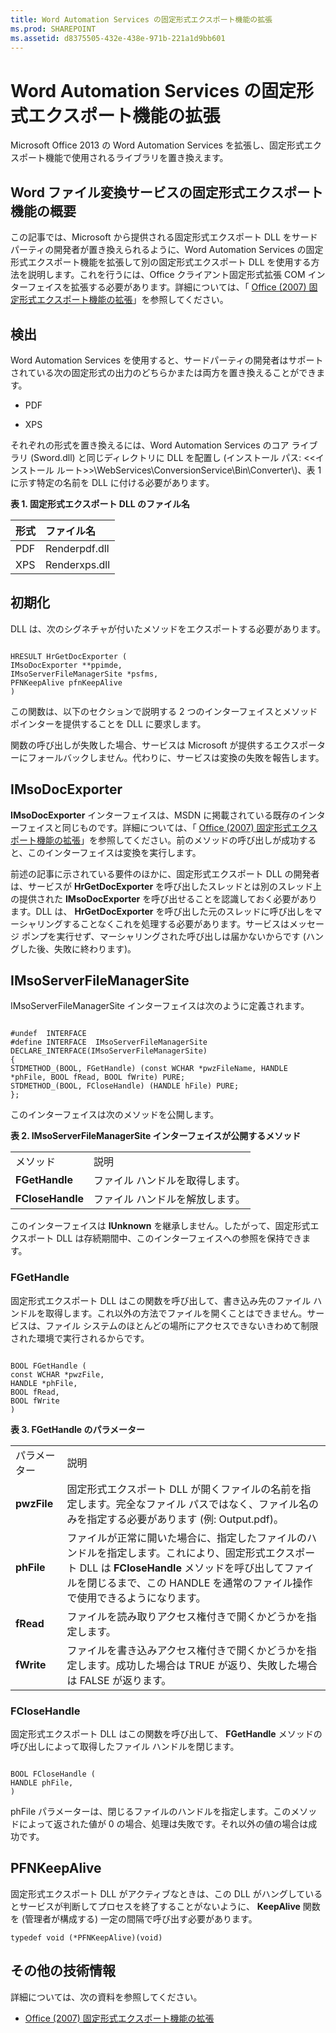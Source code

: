```yaml
---
title: Word Automation Services の固定形式エクスポート機能の拡張
ms.prod: SHAREPOINT
ms.assetid: d8375505-432e-438e-971b-221a1d9bb601
---
```



# Word Automation Services の固定形式エクスポート機能の拡張
Microsoft Office 2013 の Word Automation Services を拡張し、固定形式エクスポート機能で使用されるライブラリを置き換えます。
## Word ファイル変換サービスの固定形式エクスポート機能の概要

この記事では、Microsoft から提供される固定形式エクスポート DLL をサードパーティの開発者が置き換えられるように、Word Automation Services の固定形式エクスポート機能を拡張して別の固定形式エクスポート DLL を使用する方法を説明します。これを行うには、Office クライアント固定形式拡張 COM インターフェイスを拡張する必要があります。詳細については、「 [Office (2007) 固定形式エクスポート機能の拡張](http://msdn.microsoft.com/ja-jp/library/aa338206%28office.12%29.aspx)」を参照してください。
  
    
    

## 検出

Word Automation Services を使用すると、サードパーティの開発者はサポートされている次の固定形式の出力のどちらかまたは両方を置き換えることができます。
  
    
    

- PDF
    
  
- XPS
    
  
それぞれの形式を置き換えるには、Word Automation Services のコア ライブラリ (Sword.dll) と同じディレクトリに DLL を配置し (インストール パス: <<インストール ルート>>\\WebServices\\ConversionService\\Bin\\Converter\\)、表 1 に示す特定の名前を DLL に付ける必要があります。
  
    
    

**表 1. 固定形式エクスポート DLL のファイル名**


|**形式**|**ファイル名**|
|:-----|:-----|
|PDF  <br/> |Renderpdf.dll  <br/> |
|XPS  <br/> |Renderxps.dll  <br/> |
   

## 初期化

DLL は、次のシグネチャが付いたメソッドをエクスポートする必要があります。
  
    
    

```

HRESULT HrGetDocExporter (
IMsoDocExporter **ppimde,
IMsoServerFileManagerSite *psfms,
PFNKeepAlive pfnKeepAlive
)
```

この関数は、以下のセクションで説明する 2 つのインターフェイスとメソッド ポインターを提供することを DLL に要求します。
  
    
    
関数の呼び出しが失敗した場合、サービスは Microsoft が提供するエクスポーターにフォールバックしません。代わりに、サービスは変換の失敗を報告します。
  
    
    

## IMsoDocExporter

 **IMsoDocExporter** インターフェイスは、MSDN に掲載されている既存のインターフェイスと同じものです。詳細については、「 [Office (2007) 固定形式エクスポート機能の拡張](http://msdn.microsoft.com/ja-jp/library/aa338206%28office.12%29.aspx)」を参照してください。前のメソッドの呼び出しが成功すると、このインターフェイスは変換を実行します。
  
    
    
前述の記事に示されている要件のほかに、固定形式エクスポート DLL の開発者は、サービスが **HrGetDocExporter** を呼び出したスレッドとは別のスレッド上の提供された **IMsoDocExporter** を呼び出せることを認識しておく必要があります。DLL は、 **HrGetDocExporter** を呼び出した元のスレッドに呼び出しをマーシャリングすることなくこれを処理する必要があります。サービスはメッセージ ポンプを実行せず、マーシャリングされた呼び出しは届かないからです (ハングした後、失敗に終わります)。
  
    
    

## IMsoServerFileManagerSite

IMsoServerFileManagerSite インターフェイスは次のように定義されます。
  
    
    

```

#undef  INTERFACE
#define INTERFACE  IMsoServerFileManagerSite
DECLARE_INTERFACE(IMsoServerFileManagerSite)
{
STDMETHOD_(BOOL, FGetHandle) (const WCHAR *pwzFileName, HANDLE *phFile, BOOL fRead, BOOL fWrite) PURE;
STDMETHOD_(BOOL, FCloseHandle) (HANDLE hFile) PURE;
};
```

このインターフェイスは次のメソッドを公開します。
  
    
    

**表 2. IMsoServerFileManagerSite インターフェイスが公開するメソッド**

|||
|:-----|:-----|
|メソッド  <br/> |説明  <br/> |
|**FGetHandle** <br/> |ファイル ハンドルを取得します。  <br/> |
|**FCloseHandle** <br/> |ファイル ハンドルを解放します。  <br/> |
   
このインターフェイスは **IUnknown** を継承しません。したがって、固定形式エクスポート DLL は存続期間中、このインターフェイスへの参照を保持できます。
  
    
    

### FGetHandle

固定形式エクスポート DLL はこの関数を呼び出して、書き込み先のファイル ハンドルを取得します。これ以外の方法でファイルを開くことはできません。サービスは、ファイル システムのほとんどの場所にアクセスできないきわめて制限された環境で実行されるからです。
  
    
    

```

BOOL FGetHandle (
const WCHAR *pwzFile,
HANDLE *phFile,
BOOL fRead,
BOOL fWrite
)
```


**表 3. FGetHandle のパラメーター**

|||
|:-----|:-----|
|パラメーター  <br/> |説明  <br/> |
|**pwzFile** <br/> |固定形式エクスポート DLL が開くファイルの名前を指定します。完全なファイル パスではなく、ファイル名のみを指定する必要があります (例: Output.pdf)。  <br/> |
|**phFile** <br/> |ファイルが正常に開いた場合に、指定したファイルのハンドルを指定します。これにより、固定形式エクスポート DLL は **FCloseHandle** メソッドを呼び出してファイルを閉じるまで、この HANDLE を通常のファイル操作で使用できるようになります。 <br/> |
|**fRead** <br/> |ファイルを読み取りアクセス権付きで開くかどうかを指定します。  <br/> |
|**fWrite** <br/> |ファイルを書き込みアクセス権付きで開くかどうかを指定します。成功した場合は TRUE が返り、失敗した場合は FALSE が返ります。  <br/> |
   

### FCloseHandle

固定形式エクスポート DLL はこの関数を呼び出して、 **FGetHandle** メソッドの呼び出しによって取得したファイル ハンドルを閉じます。
  
    
    

```

BOOL FCloseHandle (
HANDLE phFile,
)
```

phFile パラメーターは、閉じるファイルのハンドルを指定します。このメソッドによって返された値が 0 の場合、処理は失敗です。それ以外の値の場合は成功です。
  
    
    

## PFNKeepAlive

固定形式エクスポート DLL がアクティブなときは、この DLL がハングしているとサービスが判断してプロセスを終了することがないように、 **KeepAlive** 関数を (管理者が構成する) 一定の間隔で呼び出す必要があります。
  
    
    
 `typedef void (*PFNKeepAlive)(void)`
  
    
    

## その他の技術情報
<a name="bk_addresources"> </a>

詳細については、次の資料を参照してください。
  
    
    

-  [Office (2007) 固定形式エクスポート機能の拡張](http://msdn.microsoft.com/ja-jp/library/office/aa338206%28v=office.12%29.aspx)
    
  

